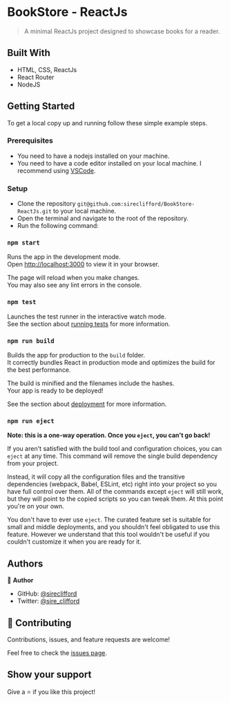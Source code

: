 # BookStore - ReactJs

> A minimal ReactJs project designed to showcase books for a reader.


## Built With

- HTML, CSS, ReactJs
- React Router
- NodeJS

## Getting Started

To get a local copy up and running follow these simple example steps.

### Prerequisites
- You need to have a nodejs installed on your machine.
- You need to have a code editor installed on your local machine. I recommend using [VSCode](https://code.visualstudio.com/).

### Setup
- Clone the repository `git@github.com:sireclifford/BookStore-ReactJs.git` to your local machine.
- Open the terminal and navigate to the root of the repository.
- Run the following command:

### `npm start`

Runs the app in the development mode.\
Open [http://localhost:3000](http://localhost:3000) to view it in your browser.

The page will reload when you make changes.\
You may also see any lint errors in the console.

### `npm test`

Launches the test runner in the interactive watch mode.\
See the section about [running tests](https://facebook.github.io/create-react-app/docs/running-tests) for more information.

### `npm run build`

Builds the app for production to the `build` folder.\
It correctly bundles React in production mode and optimizes the build for the best performance.

The build is minified and the filenames include the hashes.\
Your app is ready to be deployed!

See the section about [deployment](https://facebook.github.io/create-react-app/docs/deployment) for more information.

### `npm run eject`

**Note: this is a one-way operation. Once you `eject`, you can't go back!**

If you aren't satisfied with the build tool and configuration choices, you can `eject` at any time. This command will remove the single build dependency from your project.

Instead, it will copy all the configuration files and the transitive dependencies (webpack, Babel, ESLint, etc) right into your project so you have full control over them. All of the commands except `eject` will still work, but they will point to the copied scripts so you can tweak them. At this point you're on your own.

You don't have to ever use `eject`. The curated feature set is suitable for small and middle deployments, and you shouldn't feel obligated to use this feature. However we understand that this tool wouldn't be useful if you couldn't customize it when you are ready for it.
## Authors

👤 **Author**

- GitHub: [@sireclifford](https://github.com/sireclifford)
- Twitter: [@sire_clifford](https://twitter.com/sire_clifford)

## 🤝 Contributing

Contributions, issues, and feature requests are welcome!

Feel free to check the [issues page](../../issues/).

## Show your support

Give a ⭐️ if you like this project!